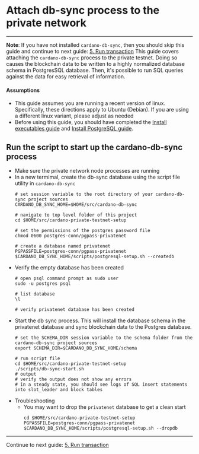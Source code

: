 # Attach db-sync process to the private network

---
**Note**: If you have not installed `cardano-db-sync`, then you should skip this guide and continue to next guide: [5. Run transaction](5-RUN_TRANSACTION.md)
This guide covers attaching the `cardano-db-sync` process to the private testnet.  Doing so causes the blockchain data to
be written to a highly normalized database schema in PostgresSQL database.  Then, it's possible to run SQL queries against the data
for easy retrieval of information.

#### Assumptions

- This guide assumes you are running a recent version of linux.
  Specifically, these directions apply to Ubuntu (Debian). If you are using a different linux variant, please adjust as needed
- Before using this guide, you should have completed the [Install executables guide](./1-INSTALL_EXECUTABLES.md) and
  [Install PostgreSQL guide](2-INSTALL_POSTGRESQL.md).

## Run the script to start up the cardano-db-sync process

- Make sure the private network node processes are running
- In a new termimal, create the db-sync database using the script file utility in `cardano-db-sync`
  ```shell
  # set session variable to the root directory of your cardano-db-sync project sources 
  CARDANO_DB_SYNC_HOME=$HOME/src/cardano-db-sync

  # navigate to top level folder of this project
  cd $HOME/src/cardano-private-testnet-setup
  
  # set the permissions of the postgres password file
  chmod 0600 postgres-conn/pgpass-privatenet
  
  # create a database named privatenet
  PGPASSFILE=postgres-conn/pgpass-privatenet $CARDANO_DB_SYNC_HOME/scripts/postgresql-setup.sh --createdb              
  ```
- Verify the empty database has been created
  ```shell
  # open psql command prompt as sudo user
  sudo -u postgres psql
  
  # list database
  \l
  
  # verify privatenet database has been created  
  ```
- Start the db sync process.  This will install the database schema in the privatenet database and sync blockchain data to the Postgres database.
  ```shell
  # set the SCHEMA_DIR session variable to the schema folder from the cardano-db-sync project sources
  export SCHEMA_DIR=$CARDANO_DB_SYNC_HOME/schema  
  
  # run script file
  cd $HOME/src/cardano-private-testnet-setup
  ./scripts/db-sync-start.sh  
  # output
  # verify the output does not show any errors
  # in a steady state, you should see logs of SQL insert statements into slot_leader and block tables   
  ```
- Troubleshooting
  - You may want to drop the `privatenet` database to get a clean start
    ```shell
    cd $HOME/src/cardano-private-testnet-setup
    PGPASSFILE=postgres-conn/pgpass-privatenet $CARDANO_DB_SYNC_HOME/scripts/postgresql-setup.sh --dropdb
    ```
---

Continue to next guide: [5. Run transaction](5-RUN_TRANSACTION.md)